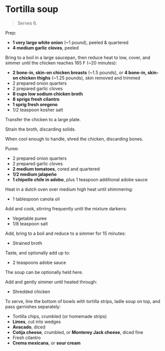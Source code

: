 Tortilla soup
=============

> Serves 6.

Prep:

- **1 very large white onion** (~1 pound), peeled & quartered
- **4 medium garlic cloves**, peeled

Bring to a boil in a large saucepan, then reduce heat to low, cover, and simmer until the chicken reaches 165 F (~20 minutes):

- **2 bone-in, skin-on chicken breasts** (~1.5 pounds), or **4 bone-in, skin-on chicken thighs** (~1.25 pounds), skin removed and trimmed
- 2 prepared onion quarters
- 2 prepared garlic cloves
- **8 cups low sodium chicken broth**
- **8 sprigs fresh cilantro**
- **1 sprig fresh oregeno**
- 1/2 teaspoon kosher salt

Transfer the chicken to a large plate.

Strain the broth, discarding solids.

When cool enough to handle, shred the chicken, discarding bones.

Puree:

- 2 prepared onion quarters
- 2 prepared garlic cloves
- **2 medium tomatoes**, cored and quartered
- **1/2 medium jalapeño**
- **1 chipotle chile in adobo**, plus 1 teaspoon additional adobe sauce

Heat in a dutch oven over medium high heat until shimmering:

- 1 tablespoon canola oil

Add and cook, stirring frequently until the mixture darkens:

- Vegetable puree
- 1/8 teaspoon salt

Add, bring to a boil and reduce to a simmer for 15 minutes:

- Strained broth

Taste, and optionally add up to:

- 2 teaspoons adobe sauce

The soup can be optionally held here.

Add and gently simmer until heated through:

- Shredded chicken

To serve, line the bottom of bowls with tortilla strips, ladle soup on top, and pass garnishes separately:

- Tortilla chips, crumbled (or homemade strips)
- **Limes**, cut into wedges
- **Avacado**, diced
- **Cotija cheese**, crumbled, or **Monterey Jack cheese**, diced fine
- Fresh cilantro
- **Crema mexicana**, or **sour cream**
